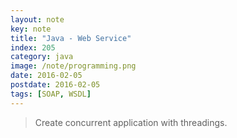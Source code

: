 ```yaml
---
layout: note
key: note
title: "Java - Web Service"
index: 205
category: java
image: /note/programming.png
date: 2016-02-05
postdate: 2016-02-05
tags: [SOAP, WSDL]
---
```


> Create concurrent application with threadings.
